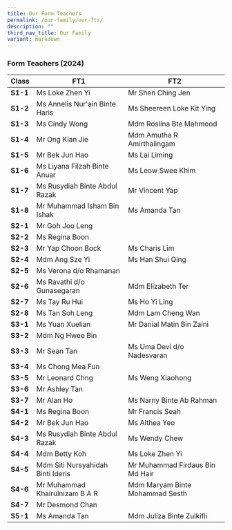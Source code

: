 ```yaml
---
title: Our Form Teachers
permalink: /our-family/our-fts/
description: ""
third_nav_title: Our Family
variant: markdown
---
```

### Form Teachers (2024)

|Class | FT1 | FT2|
| -------- | -------- |-------- |
|**S1-1**|Ms Loke Zhen Yi|Mr Shen Ching Jen|
|**S1-2**| Ms Annelis Nur'ain Binte Haris|Ms Sheereen Loke Kit Ying|
|**S1-3**| Ms Cindy Wong | Mdm Roslina Bte Mahmood|
|**S1-4**|Mr Ong Kian Jie |Mdm Amutha R Amirthalingam|
|**S1-5**|Mr Bek Jun Hao|Ms Lai Liming|
|**S1-6**|Ms Liyana Filzah Binte Anuar |Ms Leow Swee Khim|
|**S1-7**|Ms Rusydiah Binte Abdul Razak |Mr Vincent Yap|
|**S1-8**|Mr Muhammad Isham Bin Ishak|Ms Amanda Tan|
|**S2-1**|Mr Goh Joo Leng| |
|**S2-2**| Ms Regina Boon | |
|**S2-3**| Mr Yap Choon Bock | Ms Charis Lim|
|**S2-4**|Mdm Ang Sze Yi|Ms Han Shui Qing|
|**S2-5**|Ms Verona d/o Rhamanan| |
|**S2-6**|Ms Ravathi d/o Gunasegaran| Mdm Elizabeth Ter |
|**S2-7**|Ms Tay Ru Hui|Ms Ho Yi Ling|
|**S2-8**|Ms Tan Soh Leng |Mdm Lam Cheng Wan|
|**S3-1**|Ms Yuan Xuelian| Mr Danial Matin Bin Zaini|
|**S3-2**|Mdm Ng Hwee Bin| |
|**S3-3**|Mr Sean Tan|Ms Uma Devi d/o Nadesvaran|
|**S3-4**|Ms Chong Mea Fun||
|**S3-5**|Mr Leonard Chng| Ms Weng Xiaohong|
|**S3-6**|Mr Ashley Tan| |
|**S3-7**|Mr Alan Ho|Ms Narny Binte Ab Rahman|
|**S4-1**|Ms Regina Boon|Mr Francis Seah|
|**S4-2**|Mr Bek Jun Hao|Ms Althea Yeo|
|**S4-3**|Ms Rusydiah Binte Abdul Razak| Ms Wendy Chew |
|**S4-4**|Mdm Betty Koh|Ms Loke Zhen Yi|
|**S4-5**|Mdm Siti Nursyahidah Binti Ideris|Mr Muhammad Firdaus Bin Md Hair|
|**S4-6**|Mr Muhammad Khairulnizam B A R|Mdm Maryam Binte Mohammad Sesth|
|**S4-7**|Mr Desmond Chan| |
|**S5-1**|Ms Amanda Tan|Mdm Juliza Binte Zulkifli|